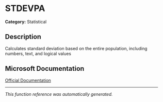 # STDEVPA

**Category:** Statistical

## Description
Calculates standard deviation based on the entire population, including numbers, text, and logical values

## Microsoft Documentation
[Official Documentation](https://support.microsoft.com//en-us/office/stdevpa-function-5578d4d6-455a-4308-9991-d405afe2c28c)

---
*This function reference was automatically generated.*

